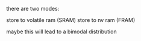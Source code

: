 there are two modes:

store to volatile ram (SRAM)
store to nv ram (FRAM)

maybe this will lead to a bimodal distribution